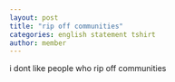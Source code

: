```yaml
---
layout: post
title: "rip off communities"
categories: english statement tshirt
author: member
---
```

i dont like people who rip off communities
